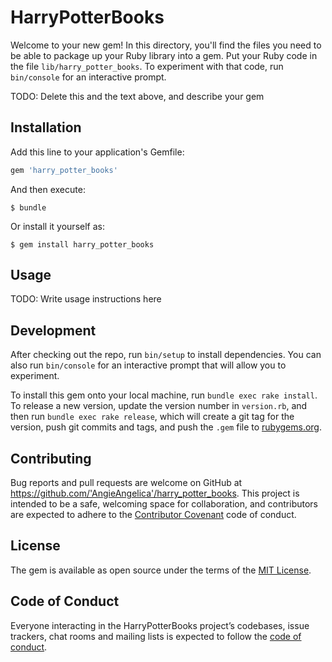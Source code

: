 # HarryPotterBooks

Welcome to your new gem! In this directory, you'll find the files you need to be able to package up your Ruby library into a gem. Put your Ruby code in the file `lib/harry_potter_books`. To experiment with that code, run `bin/console` for an interactive prompt.

TODO: Delete this and the text above, and describe your gem

## Installation

Add this line to your application's Gemfile:

```ruby
gem 'harry_potter_books'
```

And then execute:

    $ bundle

Or install it yourself as:

    $ gem install harry_potter_books

## Usage

TODO: Write usage instructions here

## Development

After checking out the repo, run `bin/setup` to install dependencies. You can also run `bin/console` for an interactive prompt that will allow you to experiment.

To install this gem onto your local machine, run `bundle exec rake install`. To release a new version, update the version number in `version.rb`, and then run `bundle exec rake release`, which will create a git tag for the version, push git commits and tags, and push the `.gem` file to [rubygems.org](https://rubygems.org).

## Contributing

Bug reports and pull requests are welcome on GitHub at https://github.com/'AngieAngelica'/harry_potter_books. This project is intended to be a safe, welcoming space for collaboration, and contributors are expected to adhere to the [Contributor Covenant](http://contributor-covenant.org) code of conduct.

## License

The gem is available as open source under the terms of the [MIT License](https://opensource.org/licenses/MIT).

## Code of Conduct

Everyone interacting in the HarryPotterBooks project’s codebases, issue trackers, chat rooms and mailing lists is expected to follow the [code of conduct](https://github.com/'AngieAngelica'/harry_potter_books/blob/master/CODE_OF_CONDUCT.md).
